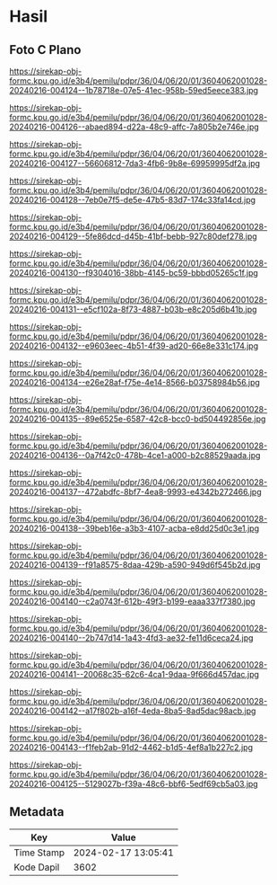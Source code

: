 # Hasil

## Foto C Plano

https://sirekap-obj-formc.kpu.go.id/e3b4/pemilu/pdpr/36/04/06/20/01/3604062001028-20240216-004124--1b78718e-07e5-41ec-958b-59ed5eece383.jpg

https://sirekap-obj-formc.kpu.go.id/e3b4/pemilu/pdpr/36/04/06/20/01/3604062001028-20240216-004126--abaed894-d22a-48c9-affc-7a805b2e746e.jpg

https://sirekap-obj-formc.kpu.go.id/e3b4/pemilu/pdpr/36/04/06/20/01/3604062001028-20240216-004127--56606812-7da3-4fb6-9b8e-69959995df2a.jpg

https://sirekap-obj-formc.kpu.go.id/e3b4/pemilu/pdpr/36/04/06/20/01/3604062001028-20240216-004128--7eb0e7f5-de5e-47b5-83d7-174c33fa14cd.jpg

https://sirekap-obj-formc.kpu.go.id/e3b4/pemilu/pdpr/36/04/06/20/01/3604062001028-20240216-004129--5fe86dcd-d45b-41bf-bebb-927c80def278.jpg

https://sirekap-obj-formc.kpu.go.id/e3b4/pemilu/pdpr/36/04/06/20/01/3604062001028-20240216-004130--f9304016-38bb-4145-bc59-bbbd05265c1f.jpg

https://sirekap-obj-formc.kpu.go.id/e3b4/pemilu/pdpr/36/04/06/20/01/3604062001028-20240216-004131--e5cf102a-8f73-4887-b03b-e8c205d6b41b.jpg

https://sirekap-obj-formc.kpu.go.id/e3b4/pemilu/pdpr/36/04/06/20/01/3604062001028-20240216-004132--e9603eec-4b51-4f39-ad20-66e8e331c174.jpg

https://sirekap-obj-formc.kpu.go.id/e3b4/pemilu/pdpr/36/04/06/20/01/3604062001028-20240216-004134--e26e28af-f75e-4e14-8566-b03758984b56.jpg

https://sirekap-obj-formc.kpu.go.id/e3b4/pemilu/pdpr/36/04/06/20/01/3604062001028-20240216-004135--89e6525e-6587-42c8-bcc0-bd504492856e.jpg

https://sirekap-obj-formc.kpu.go.id/e3b4/pemilu/pdpr/36/04/06/20/01/3604062001028-20240216-004136--0a7f42c0-478b-4ce1-a000-b2c88529aada.jpg

https://sirekap-obj-formc.kpu.go.id/e3b4/pemilu/pdpr/36/04/06/20/01/3604062001028-20240216-004137--472abdfc-8bf7-4ea8-9993-e4342b272466.jpg

https://sirekap-obj-formc.kpu.go.id/e3b4/pemilu/pdpr/36/04/06/20/01/3604062001028-20240216-004138--39beb16e-a3b3-4107-acba-e8dd25d0c3e1.jpg

https://sirekap-obj-formc.kpu.go.id/e3b4/pemilu/pdpr/36/04/06/20/01/3604062001028-20240216-004139--f91a8575-8daa-429b-a590-949d6f545b2d.jpg

https://sirekap-obj-formc.kpu.go.id/e3b4/pemilu/pdpr/36/04/06/20/01/3604062001028-20240216-004140--c2a0743f-612b-49f3-b199-eaaa337f7380.jpg

https://sirekap-obj-formc.kpu.go.id/e3b4/pemilu/pdpr/36/04/06/20/01/3604062001028-20240216-004140--2b747d14-1a43-4fd3-ae32-fe11d6ceca24.jpg

https://sirekap-obj-formc.kpu.go.id/e3b4/pemilu/pdpr/36/04/06/20/01/3604062001028-20240216-004141--20068c35-62c6-4ca1-9daa-9f666d457dac.jpg

https://sirekap-obj-formc.kpu.go.id/e3b4/pemilu/pdpr/36/04/06/20/01/3604062001028-20240216-004142--a17f802b-a16f-4eda-8ba5-8ad5dac98acb.jpg

https://sirekap-obj-formc.kpu.go.id/e3b4/pemilu/pdpr/36/04/06/20/01/3604062001028-20240216-004143--f1feb2ab-91d2-4462-b1d5-4ef8a1b227c2.jpg

https://sirekap-obj-formc.kpu.go.id/e3b4/pemilu/pdpr/36/04/06/20/01/3604062001028-20240216-004125--5129027b-f39a-48c6-bbf6-5edf69cb5a03.jpg


## Metadata

| Key        | Value               |
| ---------- | ------------------- |
| Time Stamp | 2024-02-17 13:05:41 |
| Kode Dapil | 3602                |



